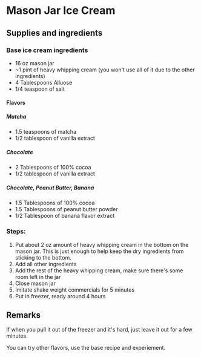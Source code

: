 # Mason Jar Ice Cream

## Supplies and ingredients

### Base ice cream ingredients

- 16 oz mason jar
- ~1 pint of heavy whipping cream (you won't use all of it due to the other ingredients)
- 4 Tablespoons Alluose
- 1/4 teaspoon of salt

#### Flavors

##### Matcha

- 1.5 teaspoons of matcha
- 1/2 tablespoon of vanilla extract

##### Chocolate

- 2 Tablespoons of 100% cocoa 
- 1/2 tablespoon of vanilla extract

##### Chocolate, Peanut Butter, Banana

- 1.5 Tablespoons of 100% cocoa
- 1.5 Tablespoons of peanut butter powder
- 1/2 Tablespoon of banana flavor extract


### Steps:

1. Put about 2 oz amount of heavy whipping cream in the bottom on the mason jar. This is just enough to help keep the dry ingredients from sticking to the bottom.
2. Add all other ingredients
3. Add the rest of the heavy whipping cream, make sure there's some room left in the jar
4. Close mason jar
5. Imitate shake weight commercials for 5 minutes
6. Put in freezer, ready around 4 hours


## Remarks

If when you pull it out of the freezer and it's hard, just leave it out for a few minutes.

You can try other flavors, use the base recipe and experiement.

